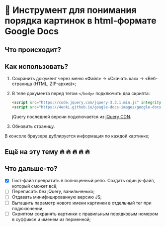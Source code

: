 # 📑 Инструмент для понимания порядка картинок в html-формате Google Docs

## Что происходит?

## Как использовать?

1. Сохранить документ через меню «Файл» → «Скачать как» → «Веб-страница (HTML, ZIP-архив)»;
1. В теле документа перед тегом `</body>` подключить два скрипта:

   ```html
   <script src="https://code.jquery.com/jquery-3.3.1.min.js" integrity="sha256-FgpCb/KJQlLNfOu91ta32o/NMZxltwRo8QtmkMRdAu8=" crossorigin="anonymous"></script>
   <script src="https://4enki.github.io/google-docs-images/google-docs-images.js"></script>
   ```

   jQuery последней версии подключается из [jQuery CDN](https://code.jquery.com/).
1. Обновить страницу.

В консоле браузера дублируется информация по каждой картинке;

## Ещё на эту тему 🔥 🔥 🔥 🔥 🔥

## Что дальше-то?

- [x] Гист-файл превратить в полноценный репо. Создать один js-файл, который сможет всё;
- [ ] Переписать без jQuery, ванильненько;
- [ ] Отдавать минифицированную версию JS;
- [ ] Вытащить параметр нового имени картинки в отдельный тег при подюкючении;
- [ ] Скриптом сохранять картинки с правильным порядковым номером в суффиксе и именем из перменной;

